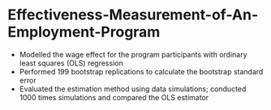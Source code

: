 # Effectiveness-Measurement-of-An-Employment-Program

- Modelled the wage effect for the program participants with ordinary least squares (OLS) regression
- Performed 199 bootstrap replications to calculate the bootstrap standard error
- Evaluated the estimation method using data simulations; conducted 1000 times simulations and compared the OLS estimator
   
